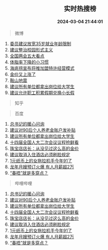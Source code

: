 <div align="center"><h2>实时热搜榜</h2><h4>2024-03-04 21:44:01</h4></div>

> 微博  

1. [委员建议放宽35岁就业年龄限制](https://s.weibo.com/weibo?q=%23%E5%A7%94%E5%91%98%E5%BB%BA%E8%AE%AE%E6%94%BE%E5%AE%BD35%E5%B2%81%E5%B0%B1%E4%B8%9A%E5%B9%B4%E9%BE%84%E9%99%90%E5%88%B6%23&t=31&band_rank=1&Refer=top)<br />
2. [建议整治校园形式主义](https://s.weibo.com/weibo?q=%23%E5%BB%BA%E8%AE%AE%E6%95%B4%E6%B2%BB%E6%A0%A1%E5%9B%AD%E5%BD%A2%E5%BC%8F%E4%B8%BB%E4%B9%89%23&t=31&band_rank=2&Refer=top)<br />
3. [全国两会五大看点](https://s.weibo.com/weibo?q=%23%E5%85%A8%E5%9B%BD%E4%B8%A4%E4%BC%9A%E4%BA%94%E5%A4%A7%E7%9C%8B%E7%82%B9%23&t=31&band_rank=3&Refer=top)<br />
4. [体脂率下降的小习惯](https://s.weibo.com/weibo?q=%E4%BD%93%E8%84%82%E7%8E%87%E4%B8%8B%E9%99%8D%E7%9A%84%E5%B0%8F%E4%B9%A0%E6%83%AF&t=31&band_rank=4&Refer=top)<br />
5. [海底捞宣布将推加盟特许经营模式](https://s.weibo.com/weibo?q=%23%E6%B5%B7%E5%BA%95%E6%8D%9E%E5%AE%A3%E5%B8%83%E5%B0%86%E6%8E%A8%E5%8A%A0%E7%9B%9F%E7%89%B9%E8%AE%B8%E7%BB%8F%E8%90%A5%E6%A8%A1%E5%BC%8F%23&t=31&band_rank=5&Refer=top)<br />
6. [金价又上涨了](https://s.weibo.com/weibo?q=%23%E9%87%91%E4%BB%B7%E5%8F%88%E4%B8%8A%E6%B6%A8%E4%BA%86%23&t=31&band_rank=6&Refer=top)<br />
7. [鞍山地震](https://s.weibo.com/weibo?q=%E9%9E%8D%E5%B1%B1%E5%9C%B0%E9%9C%87&t=31&band_rank=7&Refer=top)<br />
8. [建议所有单位都拿出岗位给大学生](https://s.weibo.com/weibo?q=%23%E5%BB%BA%E8%AE%AE%E6%89%80%E6%9C%89%E5%8D%95%E4%BD%8D%E9%83%BD%E6%8B%BF%E5%87%BA%E5%B2%97%E4%BD%8D%E7%BB%99%E5%A4%A7%E5%AD%A6%E7%94%9F%23&t=31&band_rank=8&Refer=top)<br />
9. [建议允许职工积累假期兑换小长假](https://s.weibo.com/weibo?q=%23%E5%BB%BA%E8%AE%AE%E5%85%81%E8%AE%B8%E8%81%8C%E5%B7%A5%E7%A7%AF%E7%B4%AF%E5%81%87%E6%9C%9F%E5%85%91%E6%8D%A2%E5%B0%8F%E9%95%BF%E5%81%87%23&t=31&band_rank=9&Refer=top)<br />

> 知乎  


> 百度  

1. [总书记的暖心问询](https://www.baidu.com/s?wd=%E6%80%BB%E4%B9%A6%E8%AE%B0%E7%9A%84%E6%9A%96%E5%BF%83%E9%97%AE%E8%AF%A2&sa=fyb_news&rsv_dl=fyb_news)<br />
2. [建议对90后个人养老金账户发补贴](https://www.baidu.com/s?wd=%E5%BB%BA%E8%AE%AE%E5%AF%B990%E5%90%8E%E4%B8%AA%E4%BA%BA%E5%85%BB%E8%80%81%E9%87%91%E8%B4%A6%E6%88%B7%E5%8F%91%E8%A1%A5%E8%B4%B4&sa=fyb_news&rsv_dl=fyb_news)<br />
3. [建议所有单位都拿出岗位给大学生](https://www.baidu.com/s?wd=%E5%BB%BA%E8%AE%AE%E6%89%80%E6%9C%89%E5%8D%95%E4%BD%8D%E9%83%BD%E6%8B%BF%E5%87%BA%E5%B2%97%E4%BD%8D%E7%BB%99%E5%A4%A7%E5%AD%A6%E7%94%9F&sa=fyb_news&rsv_dl=fyb_news)<br />
4. [十四届全国人大二次会议议程抢鲜看](https://www.baidu.com/s?wd=%E5%8D%81%E5%9B%9B%E5%B1%8A%E5%85%A8%E5%9B%BD%E4%BA%BA%E5%A4%A7%E4%BA%8C%E6%AC%A1%E4%BC%9A%E8%AE%AE%E8%AE%AE%E7%A8%8B%E6%8A%A2%E9%B2%9C%E7%9C%8B&sa=fyb_news&rsv_dl=fyb_news)<br />
5. [珠宝店店长：从没见过这么高的金价](https://www.baidu.com/s?wd=%E7%8F%A0%E5%AE%9D%E5%BA%97%E5%BA%97%E9%95%BF%EF%BC%9A%E4%BB%8E%E6%B2%A1%E8%A7%81%E8%BF%87%E8%BF%99%E4%B9%88%E9%AB%98%E7%9A%84%E9%87%91%E4%BB%B7&sa=fyb_news&rsv_dl=fyb_news)<br />
6. [建议取消入住酒店必须刷脸规定](https://www.baidu.com/s?wd=%E5%BB%BA%E8%AE%AE%E5%8F%96%E6%B6%88%E5%85%A5%E4%BD%8F%E9%85%92%E5%BA%97%E5%BF%85%E9%A1%BB%E5%88%B7%E8%84%B8%E8%A7%84%E5%AE%9A&sa=fyb_news&rsv_dl=fyb_news)<br />
7. [1元纸币上的女拖拉机手今年91了](https://www.baidu.com/s?wd=1%E5%85%83%E7%BA%B8%E5%B8%81%E4%B8%8A%E7%9A%84%E5%A5%B3%E6%8B%96%E6%8B%89%E6%9C%BA%E6%89%8B%E4%BB%8A%E5%B9%B491%E4%BA%86&sa=fyb_news&rsv_dl=fyb_news)<br />
8. [龙年月嫂预订火爆 有人月薪超2万](https://www.baidu.com/s?wd=%E9%BE%99%E5%B9%B4%E6%9C%88%E5%AB%82%E9%A2%84%E8%AE%A2%E7%81%AB%E7%88%86+%E6%9C%89%E4%BA%BA%E6%9C%88%E8%96%AA%E8%B6%852%E4%B8%87&sa=fyb_news&rsv_dl=fyb_news)<br />
9. [“春捂”就是多穿点？](https://www.baidu.com/s?wd=%E2%80%9C%E6%98%A5%E6%8D%82%E2%80%9D%E5%B0%B1%E6%98%AF%E5%A4%9A%E7%A9%BF%E7%82%B9%EF%BC%9F&sa=fyb_news&rsv_dl=fyb_news)<br />

> 哔哩哔哩  

1. [总书记的暖心问询](https://www.baidu.com/s?wd=%E6%80%BB%E4%B9%A6%E8%AE%B0%E7%9A%84%E6%9A%96%E5%BF%83%E9%97%AE%E8%AF%A2&sa=fyb_news&rsv_dl=fyb_news)<br />
2. [建议对90后个人养老金账户发补贴](https://www.baidu.com/s?wd=%E5%BB%BA%E8%AE%AE%E5%AF%B990%E5%90%8E%E4%B8%AA%E4%BA%BA%E5%85%BB%E8%80%81%E9%87%91%E8%B4%A6%E6%88%B7%E5%8F%91%E8%A1%A5%E8%B4%B4&sa=fyb_news&rsv_dl=fyb_news)<br />
3. [建议所有单位都拿出岗位给大学生](https://www.baidu.com/s?wd=%E5%BB%BA%E8%AE%AE%E6%89%80%E6%9C%89%E5%8D%95%E4%BD%8D%E9%83%BD%E6%8B%BF%E5%87%BA%E5%B2%97%E4%BD%8D%E7%BB%99%E5%A4%A7%E5%AD%A6%E7%94%9F&sa=fyb_news&rsv_dl=fyb_news)<br />
4. [十四届全国人大二次会议议程抢鲜看](https://www.baidu.com/s?wd=%E5%8D%81%E5%9B%9B%E5%B1%8A%E5%85%A8%E5%9B%BD%E4%BA%BA%E5%A4%A7%E4%BA%8C%E6%AC%A1%E4%BC%9A%E8%AE%AE%E8%AE%AE%E7%A8%8B%E6%8A%A2%E9%B2%9C%E7%9C%8B&sa=fyb_news&rsv_dl=fyb_news)<br />
5. [珠宝店店长：从没见过这么高的金价](https://www.baidu.com/s?wd=%E7%8F%A0%E5%AE%9D%E5%BA%97%E5%BA%97%E9%95%BF%EF%BC%9A%E4%BB%8E%E6%B2%A1%E8%A7%81%E8%BF%87%E8%BF%99%E4%B9%88%E9%AB%98%E7%9A%84%E9%87%91%E4%BB%B7&sa=fyb_news&rsv_dl=fyb_news)<br />
6. [建议取消入住酒店必须刷脸规定](https://www.baidu.com/s?wd=%E5%BB%BA%E8%AE%AE%E5%8F%96%E6%B6%88%E5%85%A5%E4%BD%8F%E9%85%92%E5%BA%97%E5%BF%85%E9%A1%BB%E5%88%B7%E8%84%B8%E8%A7%84%E5%AE%9A&sa=fyb_news&rsv_dl=fyb_news)<br />
7. [1元纸币上的女拖拉机手今年91了](https://www.baidu.com/s?wd=1%E5%85%83%E7%BA%B8%E5%B8%81%E4%B8%8A%E7%9A%84%E5%A5%B3%E6%8B%96%E6%8B%89%E6%9C%BA%E6%89%8B%E4%BB%8A%E5%B9%B491%E4%BA%86&sa=fyb_news&rsv_dl=fyb_news)<br />
8. [龙年月嫂预订火爆 有人月薪超2万](https://www.baidu.com/s?wd=%E9%BE%99%E5%B9%B4%E6%9C%88%E5%AB%82%E9%A2%84%E8%AE%A2%E7%81%AB%E7%88%86+%E6%9C%89%E4%BA%BA%E6%9C%88%E8%96%AA%E8%B6%852%E4%B8%87&sa=fyb_news&rsv_dl=fyb_news)<br />
9. [“春捂”就是多穿点？](https://www.baidu.com/s?wd=%E2%80%9C%E6%98%A5%E6%8D%82%E2%80%9D%E5%B0%B1%E6%98%AF%E5%A4%9A%E7%A9%BF%E7%82%B9%EF%BC%9F&sa=fyb_news&rsv_dl=fyb_news)<br />
